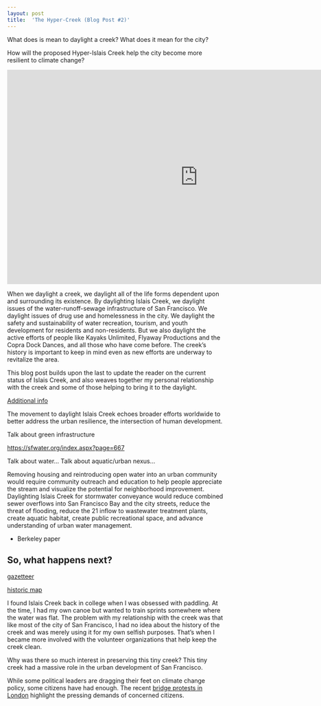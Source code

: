 ```yaml
---
layout: post
title:  'The Hyper-Creek (Blog Post #2)'
---
```


What does is mean to daylight a creek? What does it mean for the city?

How will the proposed Hyper-Islais Creek help the city become more resilient to climate change?

<center>
<iframe width="888" height="500" src="https://www.youtube.com/embed/BVtmxwOPAaw" frameborder="0" allow="accelerometer; autoplay; encrypted-media; gyroscope; picture-in-picture" allowfullscreen> </iframe>
</center>

When we daylight a creek, we daylight all of the life forms dependent upon and surrounding its existence. By daylighting Islais Creek, we daylight issues of the water-runoff-sewage infrastructure of San Francisco. We daylight issues of drug use and homelessness in the city. We daylight the safety and sustainability of water recreation, tourism, and youth development for residents and non-residents. But we also daylight the active efforts of people like Kayaks Unlimited, Flyaway Productions and the Copra Dock Dances, and all those who have come before. The creek’s history is important to keep in mind even as new efforts are underway to revitalize the area.

This blog post builds upon the last to update the reader on the current status of Islais Creek, and also weaves together my personal relationship with the creek and some of those helping to bring it to the daylight.

[Additional info](https://www.eco-business.com/opinion/how-the-urban-nexus-will-make-your-city-more-resource-efficient/)

The movement to daylight Islais Creek echoes broader efforts worldwide to better address the urban resilience, the intersection of human development. 

Talk about green infrastructure

https://sfwater.org/index.aspx?page=667


Talk about water… Talk about aquatic/urban nexus…

Removing housing and reintroducing open water into an urban community would require
community outreach and education to help people appreciate the stream and visualize the potential
for neighborhood improvement.
Daylighting Islais Creek for stormwater conveyance would reduce combined sewer
overflows into San Francisco Bay and the city streets, reduce the threat of flooding, reduce the 
21
inflow to wastewater treatment plants, create aquatic habitat, create public recreational space, and
advance understanding of urban water management. 

- Berkeley paper






## So, what happens next?


[gazetteer](https://pubs.usgs.gov/wsp/0297/report.pdf)

[historic map](http://explore.museumca.org/creeks/1690-SF1869-2007.html)


I found Islais Creek back in college when I was obsessed with paddling. At the time, I had my own canoe but wanted to train sprints somewhere where the water was flat. The problem with my relationship with the creek was that like most of the city of San Francisco, I had no idea about the history of the creek and was merely using it for my own selfish purposes. That’s when I became more involved with the volunteer organizations that help keep the creek clean.

Why was there so much interest in preserving this tiny creek? This tiny creek had a massive role in the urban development of San Francisco.

While some political leaders are dragging their feet on climate change policy, some citizens have had enough. The recent [bridge protests in London](https://www.theguardian.com/environment/2018/nov/17/thousands-gather-to-block-london-bridges-in-climate-rebellion) highlight the pressing demands of concerned citizens.


